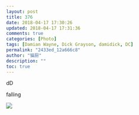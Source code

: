 ```yaml
---
layout: post
title: 376
date: 2018-04-17 17:30:26
updated: 2018-04-17 17:31:36
comments: true
categories: [Photo]
tags: [Damian Wayne, Dick Grayson, damidick, DC]
permalink: "2433ed_12a666c8"
author: "猫厨"
description: ""
toc: true
---
```


<p>dD</p> 
<p>falling<br /></p>

![](/img/img_cVZNdzJtQk9JV2RCaVVSTkpHRlBuUHYyWEhHQW9uM2lzQ3dSNFU1M21aeW5YM00waXc3TjdBPT0.jpg)
